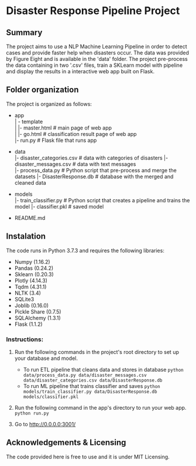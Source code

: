 # Disaster Response Pipeline Project

## Summary

The project aims to use a NLP Machine Learning Pipeline in order to detect cases and 
provide faster help when disasters occur. The data was provided by Figure Eight and is available in the 'data' folder.
The project pre-process the data containing in two '.csv' files, train a SKLearn model 
with pipeline and display the results in a interactive web app built on Flask.

## Folder organization

The project is organized as follows:

- app  
| - template  
| |- master.html            # main page of web app  
| |- go.html                # classification result page of web app  
|- run.py                   # Flask file that runs app  
  
- data  
|- disaster_categories.csv  # data with categories of disasters 
|- disaster_messages.csv    # data with text messages  
|- process_data.py          # Python script that pre-process and merge the datasets
|- DisasterResponse.db      # database with the merged and cleaned data
  
- models  
|- train_classifier.py      # Python script that creates a pipeline and trains the model
|- classifier.pkl           # saved model   

- README.md

## Instalation

The code runs in Python 3.7.3 and requires the following libraries:
- Numpy (1.16.2)
- Pandas (0.24.2)
- Sklearn (0.20.3)
- Plotly (4.14.3)
- Tqdm (4.31.1)
- NLTK (3.4)
- SQLite3
- Joblib (0.16.0)
- Pickle Share (0.7.5)
- SQLAlchemy (1.3.1)
- Flask (1.1.2)

### Instructions:
1. Run the following commands in the project's root directory to set up your database and model.

    - To run ETL pipeline that cleans data and stores in database
        `python data/process_data.py data/disaster_messages.csv data/disaster_categories.csv data/DisasterResponse.db`
    - To run ML pipeline that trains classifier and saves
        `python models/train_classifier.py data/DisasterResponse.db models/classifier.pkl`

2. Run the following command in the app's directory to run your web app.
    `python run.py`

3. Go to http://0.0.0.0:3001/

## Acknowledgements & Licensing

The code provided here is free to use and it is under MIT Licensing.
